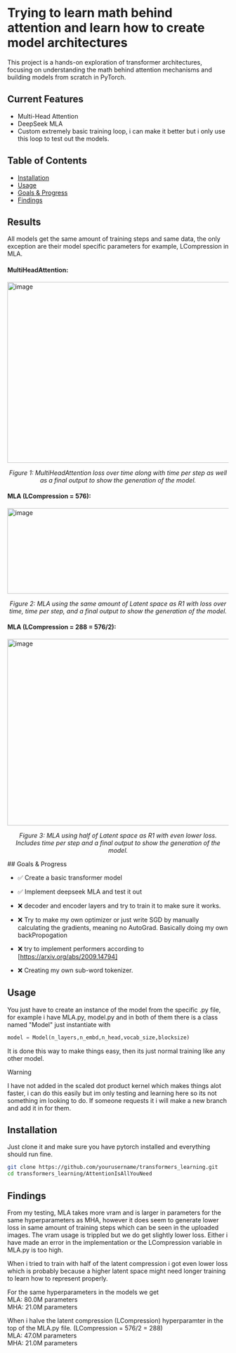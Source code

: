 # Trying to learn math behind attention and learn how to create model architectures
This project is a hands-on exploration of transformer architectures, focusing on understanding the math behind attention mechanisms and building models from scratch in PyTorch.    

## Current Features
- Multi-Head Attention
- DeepSeek MLA
- Custom extremely basic training loop, i can make it better but i only use this loop to test out the models.

## Table of Contents
- [Installation](#installation)
- [Usage](#usage)
- [Goals & Progress](#goals--progress)
- [Findings](#findings)


## Results
All models get the same amount of training steps and same data, the only exception are their model specific parameters for example, LCompression in MLA.  
  
#### MultiHeadAttention:  
<img width="1274" height="412" alt="image" src="https://github.com/user-attachments/assets/2e738f78-34ae-40b2-b9a2-c34608f8056c" />  
<p align="center"><em>Figure 1: MultiHeadAttention loss over time along with time per step as well as a final output to show the generation of the model.</em></p>
  
#### MLA (LCompression = 576):  
<img width="769" height="195" alt="image" src="https://github.com/user-attachments/assets/4ddf061f-78ed-4c00-9ff0-caaaaddbbc77" />  
<p align="center"><em>Figure 2: MLA using the same amount of Latent space as R1 with loss over time, time per step, and a final output to show the generation of the model.</em></p>

#### MLA (LCompression = 288 = 576/2):   
<img width="740" height="425" alt="image" src="https://github.com/user-attachments/assets/1b616ec2-f665-44e8-9bfa-58cae971ae28" />  
<p align="center"><em>Figure 3: MLA using half of Latent space as R1 with even lower loss. Includes time per step and a final output to show the generation of the model.</em></p>  
## Goals & Progress

- ✅ Create a basic transformer model

- ✅ Implement deepseek MLA and test it out

- ❌ decoder and encoder layers and try to train it to make sure it works.

- ❌ Try to make my own optimizer or just write SGD by manually calculating the gradients, meaning no AutoGrad. Basically doing my own backPropogation

- ❌ try to implement performers according to [https://arxiv.org/abs/2009.14794]

- ❌ Creating my own sub-word tokenizer.

## Usage
You just have to create an instance of the model from the specific .py file, for example i have MLA.py, model.py and in both of them there is a class named "Model" just instantiate with  
```py
model = Model(n_layers,n_embd,n_head,vocab_size,blocksize)
```  
It is done this way to make things easy, then its just normal training like any other model. 
> [!WARNING]  
> I have not added in the scaled dot product kernel which makes things alot faster, i can do this easily but im only testing and learning here so its not something im looking to do. If someone requests it i will make a new branch and add it in for them.
  
  
## Installation
Just clone it and make sure you have pytorch installed and everything should run fine.  
```bash
git clone https://github.com/yourusername/transformers_learning.git
cd transformers_learning/AttentionIsAllYouNeed
```  
  
## Findings
From my testing, MLA takes more vram and is larger in parameters for the same hyperparameters as MHA, however it does seem to generate lower loss in same amount of training steps which can be seen in the uploaded images. The vram usage is trippled but we do get slightly lower loss. Either i have made an error in the implementation or the LCompression variable in MLA.py is too high.

When i tried to train with half of the latent compression i got even lower loss which is probably because a higher latent space might need longer training to learn how to represent properly.

For the same hyperparameters in the models we get  
MLA: 80.0M parameters  
MHA: 21.0M parameters  
  
When i halve the latent compression (LCompression) hyperparamter in the top of the MLA.py file. (LCompression = 576/2 = 288)  
MLA: 47.0M parameters  
MHA: 21.0M parameters  
